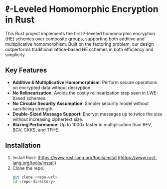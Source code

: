 # ℓ-Leveled Homomorphic Encryption in Rust

This Rust project implements the first ℓ-leveled homomorphic encryption (HE) schemes over composite groups, supporting both additive and multiplicative homomorphism. Built on the factoring problem, our design outperforms traditional lattice-based HE schemes in both efficiency and simplicity.

## Key Features
- **Additive & Multiplicative Homomorphism**: Perform secure operations on encrypted data without decryption.
- **No Relinearization**: Avoids the costly relinearization step seen in LWE-based schemes.
- **No Circular Security Assumption**: Simpler security model without sacrificing strength.
- **Double-Sized Message Support**: Encrypt messages up to twice the size without increasing ciphertext size.
- **Blazing Performance**: Up to 1000x faster in multiplication than BFV, BGV, CKKS, and TFHE.

## Installation

1. Install Rust: [https://www.rust-lang.org/tools/install](https://www.rust-lang.org/tools/install)
2. Clone the repo:
   ```bash
   git clone <repo-url>
   cd <repo-directory>

